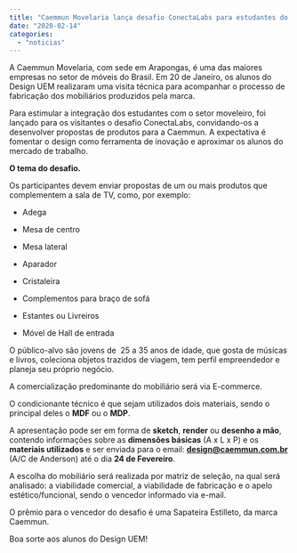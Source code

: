 ```yaml
---
title: "Caemmun Movelaria lança desafio ConectaLabs para estudantes do Design UEM"
date: "2020-02-14"
categories: 
  - "noticias"
---
```


A Caemmun Movelaria, com sede em Arapongas, é uma das maiores empresas no setor de móveis do Brasil. Em 20 de Janeiro, os alunos do Design UEM realizaram uma visita técnica para acompanhar o processo de fabricação dos mobiliários produzidos pela marca.

<!--more-->

Para estimular a integração dos estudantes com o setor moveleiro, foi lançado para os visitantes o desafio ConectaLabs, convidando-os a desenvolver propostas de produtos para a Caemmun. A expectativa é fomentar o design como ferramenta de inovação e aproximar os alunos do mercado de trabalho.

**O tema do desafio.**  

Os participantes devem enviar propostas de um ou mais produtos que complementem a sala de TV, como, por exemplo:

- Adega
- Mesa de centro  
    
- Mesa lateral  
    
- Aparador  
    
- Cristaleira  
    
- Complementos para braço de sofá  
    
- Estantes ou Livreiros   
    
- Móvel de Hall de entrada  
    

O público-alvo são jovens de  25 a 35 anos de idade, que gosta de músicas e livros, coleciona objetos trazidos de viagem, tem perfil empreendedor e planeja seu próprio negócio.

A comercialização predominante do mobiliário será via E-commerce.

O condicionante técnico é que sejam utilizados dois materiais, sendo o principal deles o **MDF** ou o **MDP**.

A apresentação pode ser em forma de **sketch**, **render** ou **desenho a mão**, contendo informações sobre as **dimensões básicas** (A x L x P) e os **materiais utilizados** e ser enviada para o email: **design@caemmun.com.br** (A/C de Anderson) até o dia **24 de Fevereiro**.

A escolha do mobiliário será realizada por matriz de seleção, na qual será analisado: a viabilidade comercial, a viabilidade de fabricação e o apelo estético/funcional, sendo o vencedor informado via e-mail.

O prêmio para o vencedor do desafio é uma Sapateira Estilleto, da marca Caemmun.

Boa sorte aos alunos do Design UEM!
